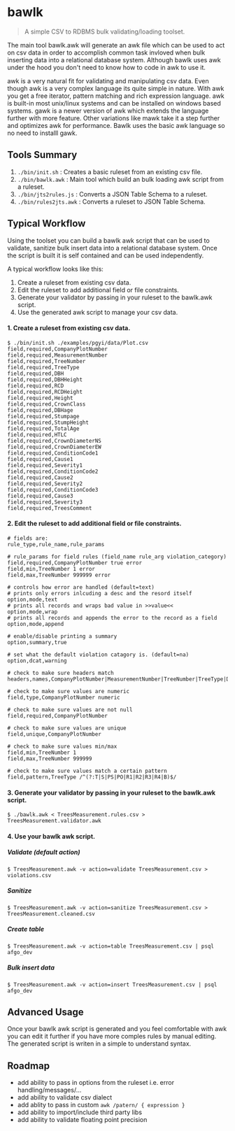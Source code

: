 # bawlk

>A simple CSV to RDBMS bulk validating/loading toolset.

The main tool bawlk.awk will generate an awk file which can be used to act on csv data in order to accomplish common task invloved when bulk inserting data into a relational database system. Although bawlk uses awk under the hood you don't need to know how to code in awk to use it. 

awk is a very natural fit for validating and manipulating csv data. Even though awk is a very complex language its quite simple in nature. With awk you get a free iterator, pattern matching and rich expression language. awk is built-in most unix/linux systems and can be installed on windows based systems. gawk is a newer version of awk which extends the language further with more feature. Other variations like mawk take it a step further and optimizes awk for performance. Bawlk uses the basic awk language so no need to installl gawk.

## Tools Summary

1. ``./bin/init.sh`` : Creates a basic ruleset from an existing csv file.
2. ``./bin/bawlk.awk`` : Main tool which build an bulk loading awk script from a ruleset.
3. ``./bin/jts2rules.js`` : Converts a JSON Table Schema to a ruleset.
4. ``./bin/rules2jts.awk`` : Converts a ruleset to JSON Table Schema.

## Typical Workflow
Using the toolset you can build a bawlk awk script that can be used to validate, sanitize bulk insert data into a relational database system. Once the script is built it is self contained and can be used independently. 

A typical workflow looks like this:

1. Create a ruleset from existing csv data. 
2. Edit the ruleset to add additional field or file constraints.
3. Generate your validator by passing in your ruleset to the bawlk.awk script.
4. Use the generated awk script to manage your csv data.

#### 1. Create a ruleset from existing csv data.

````
$ ./bin/init.sh ./examples/pgyi/data/Plot.csv
field,required,CompanyPlotNumber
field,required,MeasurementNumber
field,required,TreeNumber
field,required,TreeType
field,required,DBH
field,required,DBHHeight
field,required,RCD
field,required,RCDHeight
field,required,Height
field,required,CrownClass
field,required,DBHage
field,required,Stumpage
field,required,StumpHeight
field,required,TotalAge
field,required,HTLC
field,required,CrownDiameterNS
field,required,CrownDiameterEW
field,required,ConditionCode1
field,required,Cause1
field,required,Severity1
field,required,ConditionCode2
field,required,Cause2
field,required,Severity2
field,required,ConditionCode3
field,required,Cause3
field,required,Severity3
field,required,TreesComment
```` 

#### 2. Edit the ruleset to add additional field or file constraints.

````
# fields are:
rule_type,rule_name,rule_params

# rule_params for field rules (field_name rule_arg violation_category)
field,required,CompanyPlotNumber true error
field,min,TreeNumber 1 error
field,max,TreeNumber 999999 error

# controls how error are handled (default=text)
# prints only errors inlcuding a desc and the resord itself
option,mode,text
# prints all records and wraps bad value in >>value<<
option,mode,wrap
# prints all records and appends the error to the record as a field
option,mode,append

# enable/disable printing a summary
option,summary,true

# set what the default violation catagory is. (default=na)
option,dcat,warning

# check to make sure headers match
headers,names,CompanyPlotNumber|MeasurementNumber|TreeNumber|TreeType|DBH|DBHHeight|RCD|RCDHeight|Height|CrownClass|DBHage|Stumpage|StumpHeight|TotalAge|HTLC|CrownDiameterNS|CrownDiameterEW|ConditionCode1|Cause1|Severity1|ConditionCode2|Cause2|Severity2|ConditionCode3|Cause3|Severity3|TreesComment

# check to make sure values are numeric
field,type,CompanyPlotNumber numeric

# check to make sure values are not null
field,required,CompanyPlotNumber

# check to make sure values are unique
field,unique,CompanyPlotNumber

# check to make sure values min/max
field,min,TreeNumber 1
field,max,TreeNumber 999999

# check to make sure values match a certain pattern
field,pattern,TreeType /^(?:T|S|PS|PO|R1|R2|R3|R4|B)$/

````

#### 3. Generate your validator by passing in your ruleset to the bawlk.awk script.

````
$ ./bawlk.awk < TreesMeasurement.rules.csv > TreesMeasurement.validator.awk
````

#### 4. Use your bawlk awk script.

##### Validate (default action)
````
$ TreesMeasurement.awk -v action=validate TreesMeasurement.csv > violations.csv
````

##### Sanitize

````
$ TreesMeasurement.awk -v action=sanitize TreesMeasurement.csv > TreesMeasurement.cleaned.csv
````

##### Create table

````
$ TreesMeasurement.awk -v action=table TreesMeasurement.csv | psql afgo_dev
````

##### Bulk insert data

````
$ TreesMeasurement.awk -v action=insert TreesMeasurement.csv | psql afgo_dev
````

## Advanced Usage

Once your bawlk awk script is generated and you feel comfortable with awk you can edit it further if you have more comples rules by manual editing. The generated script is writen in a simple to understand syntax.

## Roadmap
* add ability to pass in options from the ruleset i.e. error handling/messages/...
* add ability to validate csv dialect
* add ablity to pass in custom ``awk /patern/ { expression }``
* add ability to import/include third party libs
* add ability to validate floating point precision